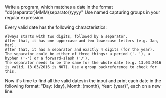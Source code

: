 Write a program, which matches a date in the format "dd{separator}MMM{separator}yyyy". Use named capturing groups in your regular expression.

Every valid date has the following characteristics:

	Always starts with two digits, followed by a separator.
	After that, it has one uppercase and two lowercase letters (e.g. Jan, Mar).
	After that, it has a separator and exactly 4 digits (for the year).
	The separator could be either of three things: a period ('. '), a hyphen ('-') or a forward-slash ('/').
	The separator needs to be the same for the whole date (e.g. 13.03.2016 is valid, 13.03/2016 is NOT). Use a group backreference to check for this.

Now it's time to find all the valid dates in the input and print each date in the following format: "Day: {day}, Month: {month}, Year: {year}", each on a new line.
